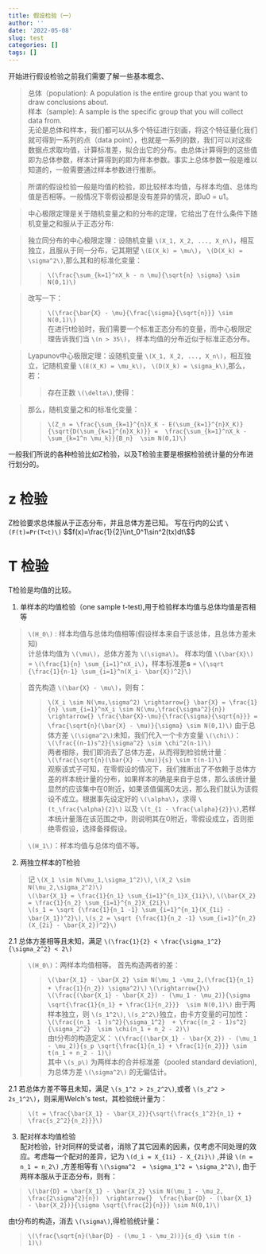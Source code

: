 ```yaml
---
title: 假设检验（一）
author: ''
date: '2022-05-08'
slug: test
categories: []
tags: []
---
```



开始进行假设检验之前我们需要了解一些基本概念、

> 总体（population): A population is the entire group that you want to draw conclusions about.    
> 样本（sample): A sample is the specific group that you will collect data from.    
> 无论是总体和样本，我们都可以从多个特征进行刻画，将这个特征量化我们就可得到一系列的点（data point），也就是一系列的数，我们可以对这些数据点求取均值，计算标准差，拟合出它的分布。由总体计算得到的这些值即为总体参数，样本计算得到的即为样本参数。事实上总体参数一般是难以知道的，一般需要通过样本参数进行推断。

> 所谓的假设检验一般是均值的检验，即比较样本均值，与样本均值、总体均值是否相等。一般情况下零假设都是没有差异的情况，即u0 = u1。

>中心极限定理是关于随机变量之和的分布的定理，它给出了在什么条件下随机变量之和服从于正态分布:

>独立同分布的中心极限定理：设随机变量 `\(X_1, X_2, ..., X_n\)`，相互独立，且服从于同一分布，记其期望 `\(E(X_k) = \mu\)`， `\(D(X_k) = \sigma^2\)`,那么其和的标准化变量：
>> `\(\frac{\sum_{k=1}^nX_k - n \mu}{\sqrt{n} \sigma} \sim N(0,1)\)` 

> 改写一下：
>> `\(\frac{\bar{X} - \mu}{\frac{\sigma}{\sqrt{n}}} \sim N(0,1)\)`      
>在进行t检验时，我们需要一个标准正态分布的变量，而中心极限定理告诉我们当 `\(n > 35\)`， 样本均值的分布近似于标准正态分布。

>Lyapunov中心极限定理：设随机变量 `\(X_1, X_2, ..., X_n\)`，相互独立，记随机变量 `\(E(X_K) = \mu_k\)`， `\(D(X_k) = \sigma_k\)`,那么，若：
>> 存在正数 `\(\delta\)`,使得：

>那么，随机变量之和的标准化变量：
>> `\(Z_n = \frac{\sum_{k=1}^{n}X_K - E(\sum_{k=1}^{n}X_K)}{\sqrt{D(\sum_{k=1}^{n}X_k)}} =  \frac{\sum_{k=1}^nX_k - \sum_{k=1^n \mu_k}}{B_n}  \sim N(0,1)\)`


一般我们所说的各种检验比如Z检验，以及T检验主要是根据检验统计量的分布进行划分的。
# z 检验
Z检验要求总体服从于正态分布，并且总体方差已知。
写在行内的公式 `\(F(t)=Pr(T<t)\)`
\$$f(x)=\frac{1}{2}\int_0^1\sin^2(tx)dt\$$


# T 检验
T检验是均值的比较。

1. 单样本的均值检验（one sample t-test),用于检验样本均值与总体均值是否相等
> `\(H_0\)` : 样本均值与总体均值相等(假设样本来自于该总体，且总体方差未知)    
> 计总体均值为 `\(\mu\)`，总体方差为 `\(\sigma\)`。
样本均值 `\(\bar{X}\)` = `\(\frac{1}{n} \sum_{i=1}^nX_i\)`，样本标准差**s** = `\(\sqrt {\frac{1}{n-1} \sum_{i=1}^n(X_i- \bar{X})^2}\)`

> 首先构造 `\(\bar{X} - \mu\)`，则有：
>> `\(X_i \sim N(\mu,\sigma^2) \rightarrow{} \bar{X} = \frac{1}{n} \sum_{i=1}^nX_i \sim N(\mu,\frac{\sigma^2}{n}) \rightarrow{} \frac{\bar{X}-\mu}{\frac{\sigma}{\sqrt{n}}} = \frac{\sqrt{n}(\bar{X} - \mu)}{\sigma} \sim N(0,1)\)`
>由于总体方差 `\(\sigma^2\)`未知，我们代入一个卡方变量 `\(\chi\)`：  
>> `\(\frac{(n-1)s^2}{\sigma^2} \sim \chi^2(n-1)\)`  
>两者相除，我们即消去了总体方差，从而得到检验统计量：  
`\(\frac{\sqrt{n}(\bar{X} - \mu)}{s} \sim t(n-1)\)`  
> 观察该式子可知，在零假设的情况下，我们推断出了不依赖于总体方差的样本统计量的分布，如果样本的确是来自于总体，那么该统计量显然的应该集中在0附近，如果该值偏离0太远，那么我们就认为该假设不成立。根据事先设定好的 `\(\alpha\)`，求得 `\(t_\frac{\alpha}{2}\)` 以及 `\(t_{1 - \frac{\alpha}{2}}\)`,若样本统计量落在该范围之中，则说明其在0附近，零假设成立，否则拒绝零假设，选择备择假设。

> `\(H_1\)`：样本均值与总体均值不等。

2. 两独立样本的T检验  
> 记 `\(X_1 \sim N(\mu_1,\sigma_1^2)\)`, `\(X_2 \sim N(\mu_2,\sigma_2^2)\)`  
> `\(\bar{X_1} = \frac{1}{n_1} \sum_{i=1}^{n_1}X_{1i}\)`, `\(\bar{X_2} = \frac{1}{n_2} \sum_{i=1}^{n_2}X_{2i}\)`     
> `\(s_1 = \sqrt {\frac{1}{n_1 -1} \sum_{i=1}^{n_1}(X_{1i} - \bar{X_1})^2}\)`, `\(s_2 = \sqrt {\frac{1}{n_2 -1} \sum_{i=1}^{n_2}(X_{2i} - \bar{X_2})^2}\)`

2.1 总体方差相等且未知，满足 `\(\frac{1}{2} < \frac{\sigma_1^2}{\sigma_2^2} < 2\)`  
> `\(H_0\)`：两样本均值相等。
> 首先构造两者的差：
>> `\(\bar{X_1} - \bar{X_2} \sim N(\mu_1 -\mu_2,(\frac{1}{n_1} + \frac{1}{n_2}) \sigma^2)\)`  `\(\rightarrow{}\)`  
`\(\frac{(\bar{X_1} - \bar{X_2}) - (\mu_1 - \mu_2)}{\sigma \sqrt{\frac{1}{n_1} + \frac{1}{n_2}}}  \sim N(0,1)\)`
> 由于两样本独立，则 `\(s_1^2\)`, `\(s_2^2\)`独立，由卡方变量的可加性：  
>>  `\(\frac{(n_1 -1 )s^2}{\sigma_1^2}  + \frac{(n_2 - 1)s^2}{\sigma_2^2}  \sim \chi(n_1 + n_2 - 2)\)`  
> 由t分布的构造定义：
>> `\(\frac{(\bar{X_1} - \bar{X_2}) - (\mu_1 - \mu_2)}{s_p \sqrt{\frac{1}{n_1} + \frac{1}{n_2}}} \sim t(n_1 + n_2 - 1)\)`  
>其中 `\(s_p\)` 为两样本的合并标准差（pooled standard deviation), 为总体方差 `\(\sigma^2\)` 的无偏估计。

2.1 若总体方差不等且未知，满足 `\(s_1^2 > 2s_2^2\)`,或者 `\(s_2^2 > 2s_1^2\)`，则采用Welch's test，其检验统计量为：
> `\(t = \frac{\bar{X_1} - \bar{X_2}}{\sqrt{\frac{s_1^2}{n_1} + \frac{s_2^2}{n_2}}}\)`   

3. 配对样本均值检验   
配对检验，针对同样的受试者，消除了其它因素的因素，仅考虑不同处理的效应。考虑每一个配对的差异，记为 `\(d_i = X_{1i} - X_{2i}\)` ,并设 `\(n = n_1 = n_2\)` ,方差相等有 `\(\sigma^2  = \sigma_1^2 = \sigma_2^2\)`, 由于两样本服从于正态分布，则有：
> `\(\bar{D} = \bar{X_1} - \bar{X_2} \sim N(\mu_1 - \mu_2, \frac{2\sigma^2}{n})  \rightarrow{}  \frac{\bar{D} - (\bar{X_1} - \bar{X_2})}{\sigma \sqrt{\frac{2}{n}}} \sim N(0,1)\)` 

由t分布的构造，消去 `\(\sigma\)`,得检验统计量：
> `\(\frac{\sqrt{n}(\bar{D} - (\mu_1 - \mu_2))}{s_d} \sim t(n - 1)\)`

